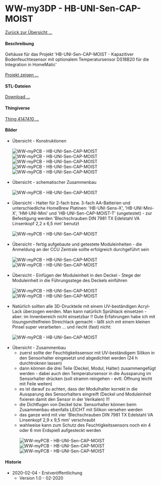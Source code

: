 # WW-my3DP - HB-UNI-Sen-CAP-MOIST

[Zurück zur Übersicht ...](../README.md)

#### Beschreibung

Gehäuse für das Projekt 'HB-UNI-Sen-CAP-MOIST - Kapazitiver Bodenfeuchtesensor mit optionalem Temperatursensor DS18B20 für die Integration in HomeMatic'
<br><br>
[Projekt zeigen ...](https://github.com/wolwin/WW-mySHP/blob/master/SHP_HB-UNI-Sen-CAP-MOIST/README.md)

#### STL-Dateien
[Download ...](./bin/3DP_STL_HB-UNI-Sen-CAP-MOIST_20200204.zip)

#### Thingiverse
[Thing 4147410 ...](https://www.thingiverse.com/thing:4147410)

#### Bilder
- Übersicht - Konstruktionen
<br><br>
![WW-myPCB - HB-UNI-Sen-CAP-MOIST](./img/CAP-MOIST_01_50.jpg "Gehäuse HB-UNI-Sen-CAP-MOIST")
![WW-myPCB - HB-UNI-Sen-CAP-MOIST](./img/CAP-MOIST_02_50.jpg "Gehäuse mit Platine HB-UNI-Sens-X")
![WW-myPCB - HB-UNI-Sen-CAP-MOIST](./img/CAP-MOIST_03_50.jpg "Gehäuse mit Platine HB-UNI-Mini-X")
![WW-myPCB - HB-UNI-Sen-CAP-MOIST](./img/CAP-MOIST_04_50.jpg "Gehäuse mit Platine HM-UNI-Mini")
![WW-myPCB - HB-UNI-Sen-CAP-MOIST](./img/CAP-MOIST_05_50.jpg "Gehäuse mit Platine HB-UNI-Sen-CAP-MOIST-T")
<br><br>
- Übersicht - schematischer Zusammenbau
<br><br>
![WW-myPCB - HB-UNI-Sen-CAP-MOIST](./img/3DP_CAP-MOIST_01.jpg "Gehäuse mit Platine HB-UNI-Sen-CAP-MOIST-T")
<br><br>
- Übersicht - Halter für 2-fach bzw. 3-fach AA-Batterien und unterschiedliche HomeBrew Platinen: 'HB-UNI-Sens-X', 'HB-UNI-Mini-X', 'HM-UNI-Mini' und 'HB-UNI-Sen-CAP-MOIST-T' (ungetestet) - zur Befestigung werden 'Blechschrauben DIN 7981 TX Edelstahl VA Linsenkopf 2,2 x 6,5 mm' benutzt
<br><br>
![WW-myPCB - HB-UNI-Sen-CAP-MOIST](./img/3DP_CAP-MOIST_02.jpg "Gehäuse mit Platine HB-UNI-Sen-CAP-MOIST-T")
<br><br>
- Übersicht - fertig aufgebaute und getestete Moduleinheiten - die Anmeldung an der CCU Zentrale sollte erfolgreich durchgeführt sein
<br><br>
![WW-myPCB - HB-UNI-Sen-CAP-MOIST](./img/3DP_CAP-MOIST_03.jpg "Gehäuse mit Platine HB-UNI-Sen-CAP-MOIST-T")
![WW-myPCB - HB-UNI-Sen-CAP-MOIST](./img/3DP_CAP-MOIST_04.jpg "Gehäuse mit Platine HB-UNI-Sen-CAP-MOIST-T")
<br><br>
- Übersicht - Einfügen der Moduleinheit in den Deckel - Stege der Moduleinheit in die Führungsstege des Deckels einführen
<br><br>
![WW-myPCB - HB-UNI-Sen-CAP-MOIST](./img/3DP_CAP-MOIST_05.jpg "Gehäuse mit Platine HB-UNI-Sen-CAP-MOIST-T")
![WW-myPCB - HB-UNI-Sen-CAP-MOIST](./img/3DP_CAP-MOIST_06.jpg "Gehäuse mit Platine HB-UNI-Sen-CAP-MOIST-T")
<br><br>
- Natürlich sollten alle 3D-Druckteile mit einem UV-beständigen Acryl-Lack überzogen werden. Man kann natürlich Sprühlack einsetzen - aber: im Innenbereich nicht einsetzbar !! Gute Erfahrungen habe ich mit lösungsmittelfreien Streichlack gemacht - läßt sich mit einem kleinen Pinsel super verarbeiten ... und riecht (fast) nicht:
<br><br>
![WW-myPCB - HB-UNI-Sen-CAP-MOIST](./img/3DP_CAP-MOIST_10.jpg "Gehäuse mit Platine HB-UNI-Sen-CAP-MOIST-T")
<br><br>
- Übersicht - Zusammenbau
   - zuerst sollte der Feuchtigkeitssensor mit UV-beständigem Silikon in den Sensorhalter eingesetzt und abgedichtet werden (24 h durchtroknen lassen)
   - dann können die drei Teile (Deckel, Modul, Halter) zusammengefügt werden - dabei auch den Temperatursensor in die Aussparung im Sensorhalter drücken (soll stramm reingehen - evtl. Öffnung leicht mit Feile weiten)
   - es ist darauf zu achten, dass der Modulhalter korrekt in die Aussparung des Sensorhalters eingreift (Deckel und Moduleinheit fixieren damit den Sensor in der Verikalen) !!!
   - die Dichtfugen von Deckel bzw. Sensorhalter können beim Zusammenbau ebenfalls LEICHT mit Silikon versehen werden
   - das ganze wird mit vier 'Blechschrauben DIN 7981 TX Edelstahl VA Linsenkopf 2,9 x 9,5 mm' verschraubt
   - wahlweise kann zum Schutz des Feuchtigkeitssensors noch ein 4 oder 6 mm Erdspieß aufgesteckt werden
<br><br>
![WW-myPCB - HB-UNI-Sen-CAP-MOIST](./img/3DP_CAP-MOIST_07.jpg "Gehäuse mit Platine HB-UNI-Sen-CAP-MOIST-T")
![WW-myPCB - HB-UNI-Sen-CAP-MOIST](./img/3DP_CAP-MOIST_08.jpg "Gehäuse mit Platine HB-UNI-Sen-CAP-MOIST-T")
![WW-myPCB - HB-UNI-Sen-CAP-MOIST](./img/3DP_CAP-MOIST_09.jpg "Gehäuse mit Platine HB-UNI-Sen-CAP-MOIST-T")



#### Historie
- 2020-02-04 - Erstveröffentlichung
  - Version 1.0 - 02-2020
